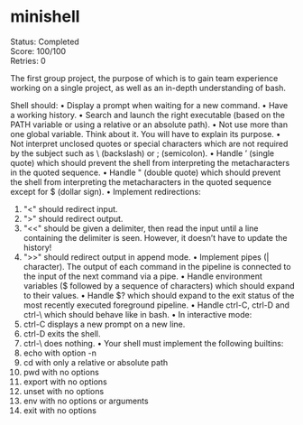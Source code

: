 # minishell
Status: Completed </br>
Score: 100/100 </br>
Retries: 0

The first group project, the purpose of which is to gain team experience working on a single project, as well as an in-depth understanding of bash. </br>

Shell should:
• Display a prompt when waiting for a new command.
• Have a working history.
• Search and launch the right executable (based on the PATH variable or using a relative or an absolute path).
• Not use more than one global variable. Think about it. You will have to explain its purpose.
• Not interpret unclosed quotes or special characters which are not required by the subject such as \ (backslash) or ; (semicolon).
• Handle ’ (single quote) which should prevent the shell from interpreting the metacharacters in the quoted sequence.
• Handle " (double quote) which should prevent the shell from interpreting the metacharacters in the quoted sequence except for $ (dollar sign).
• Implement redirections:
1) "<" should redirect input.
2) ">" should redirect output.
3) "<<" should be given a delimiter, then read the input until a line containing the delimiter is seen. However, it doesn’t have to update the history!
4) ">>" should redirect output in append mode.
• Implement pipes (| character). The output of each command in the pipeline is connected to the input of the next command via a pipe.
• Handle environment variables ($ followed by a sequence of characters) which should expand to their values.
• Handle $? which should expand to the exit status of the most recently executed foreground pipeline.
• Handle ctrl-C, ctrl-D and ctrl-\ which should behave like in bash.
• In interactive mode:
1) ctrl-C displays a new prompt on a new line.
2) ctrl-D exits the shell.
3) ctrl-\ does nothing.
• Your shell must implement the following builtins:
1) echo with option -n
2) cd with only a relative or absolute path
3) pwd with no options
4) export with no options
5) unset with no options
6) env with no options or arguments
7) exit with no options
